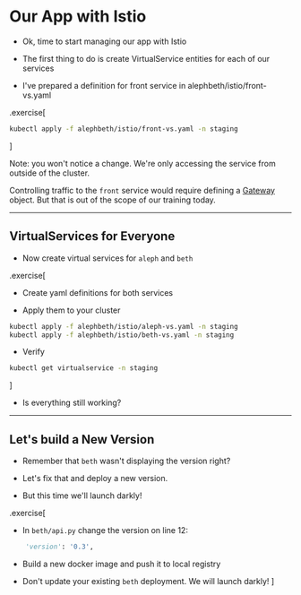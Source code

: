 # Our App with Istio

- Ok, time to start managing our app with Istio

- The first thing to do is create VirtualService entities for each of our services

- I've prepared a definition for front service in alephbeth/istio/front-vs.yaml

.exercise[

```bash
kubectl apply -f alephbeth/istio/front-vs.yaml -n staging
```
]

Note: you won't notice a change. We're only accessing the service from outside of the cluster.

Controlling traffic to the `front` service would require defining a [Gateway](https://istio.io/docs/reference/config/networking/v1alpha3/gateway/) object. But that is out of the scope of our training today.

---

## VirtualServices for Everyone

- Now create virtual services for `aleph` and `beth`

.exercise[
- Create yaml definitions for both services

- Apply them to your cluster

```bash
kubectl apply -f alephbeth/istio/aleph-vs.yaml -n staging
kubectl apply -f alephbeth/istio/beth-vs.yaml -n staging
```

- Verify
```bash
kubectl get virtualservice -n staging
```
]

- Is everything still working?

---

## Let's build a New Version

- Remember that `beth` wasn't displaying the version right?

- Let's fix that and deploy a new version.

- But this time we'll launch darkly!

.exercise[
- In `beth/api.py` change the version on line 12:
```python
    'version': '0.3',
```
- Build a new docker image and push it to local registry

- Don't update your existing `beth` deployment. We will launch darkly!
]

